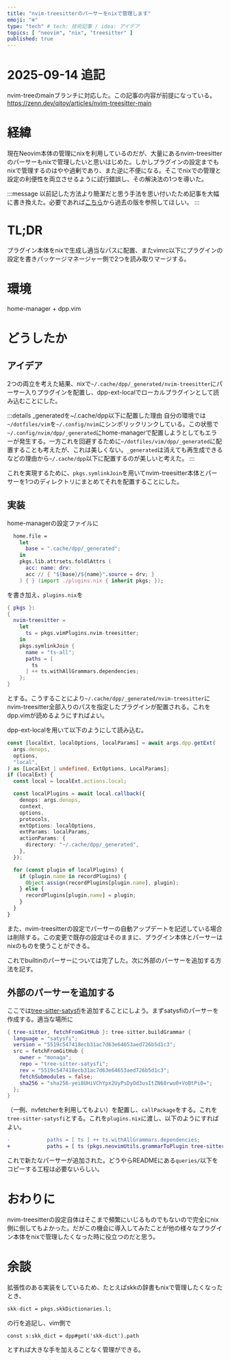 ```yaml
---
title: "nvim-treesitterのパーサーをnixで管理します"
emoji: "❄️"
type: "tech" # tech: 技術記事 / idea: アイデア
topics: [ "neovim", "nix", "treesitter" ]
published: true
---
```


# 2025-09-14 追記

nvim-treeのmainブランチに対応した。この記事の内容が前提になっている。
https://zenn.dev/qitoy/articles/nvim-treesitter-main

# 経緯

現在Neovim本体の管理にnixを利用しているのだが、大量にあるnvim-treesitterのパーサーもnixで管理したいと思いはじめた。しかしプラグインの設定までもnixで管理するのはやや過剰であり、また逆に不便になる。そこでnixでの管理と設定の利便性を両立させるように試行錯誤し、その解決法の1つを導いた。

:::message
以前記した方法より簡潔だと思う手法を思い付いたため記事を大幅に書き換えた。必要であれば[こちら](https://github.com/qitoy/zenn-blog/blob/cc774336af60c4d1bd739b3efb2dfec55371bb71/articles/treesitter-with-nix.md)から過去の版を参照してほしい。
:::

# TL;DR

プラグイン本体をnixで生成し適当なパスに配置、またvimrc以下にプラグインの設定を書きパッケージマネージャー側で2つを読み取りマージする。

# 環境

home-manager + dpp.vim

# どうしたか

## アイデア

2つの両立を考えた結果、nixで`~/.cache/dpp/_generated/nvim-treesitter`にパーサー入りプラグインを配置し、dpp-ext-localでローカルプラグインとして読み込むことにした。

:::details _generatedを~/.cache/dpp以下に配置した理由
自分の環境では`~/dotfiles/vim`を`~/.config/nvim`にシンボリックリンクしている。この状態で`~/.config/nvim/dpp/_generated`にhome-managerで配置しようとしてもエラーが発生する。一方これを回避するために`~/dotfiles/vim/dpp/_generated`に配置することも考えたが、これは美しくない。`_generated`は消えても再生成できるなどの理由から`~/.cache/dpp`以下に配置するのが美しいと考えた。
:::

これを実現するために、`pkgs.symlinkJoin`を用いてnvim-treesitter本体とパーサーを1つのディレクトリにまとめてそれを配置することにした。

## 実装

home-managerの設定ファイルに
```nix
  home.file =
    let
      base = ".cache/dpp/_generated";
    in
    pkgs.lib.attrsets.foldlAttrs (
      acc: name: drv:
      acc // { "${base}/${name}".source = drv; }
    ) { } (import ./plugins.nix { inherit pkgs; });
```
を書き加え、`plugins.nix`を
```nix:plugin.nix
{ pkgs }:
{
  nvim-treesitter =
    let
      ts = pkgs.vimPlugins.nvim-treesitter;
    in
    pkgs.symlinkJoin {
      name = "ts-all";
      paths = [
        ts
      ] ++ ts.withAllGrammars.dependencies;
    };
}
```
とする。こうすることにより`~/.cache/dpp/_generated/nvim-treesitter`にnvim-treesitter全部入りのパスを指定したプラグインが配置される。これをdpp.vimが読めるようにすればよい。

dpp-ext-localを用いて以下のようにして読み込む。
```ts
const [localExt, localOptions, localParams] = await args.dpp.getExt(
  args.denops,
  options,
  "local",
) as [LocalExt | undefined, ExtOptions, LocalParams];
if (localExt) {
  const local = localExt.actions.local;

  const localPlugins = await local.callback({
    denops: args.denops,
    context,
    options,
    protocols,
    extOptions: localOptions,
    extParams: localParams,
    actionParams: {
      directory: "~/.cache/dpp/_generated",
    },
  });

  for (const plugin of localPlugins) {
    if (plugin.name in recordPlugins) {
      Object.assign(recordPlugins[plugin.name], plugin);
    } else {
      recordPlugins[plugin.name] = plugin;
    }
  }
}
```
また、nvim-treesitterの設定でパーサーの自動アップデートを記述している場合は削除する。この変更で既存の設定はそのままに、プラグイン本体とパーサーはnixのものを使うことができる。

これでbuiltinのパーサーについては完了した。次に外部のパーサーを追加する方法を記す。

## 外部のパーサーを追加する

ここでは[tree-sitter-satysfi](https://github.com/monaqa/tree-sitter-satysfi)を追加することにしよう。まずsatysfiのパーサーを作成する。適当な場所に
```nix
{ tree-sitter, fetchFromGitHub }: tree-sitter.buildGrammar {
  language = "satysfi";
  version = "5519c547418ecb31ac7d63e64653aed726b5d1c3";
  src = fetchFromGitHub {
    owner = "monaqa";
    repo = "tree-sitter-satysfi";
    rev = "5519c547418ecb31ac7d63e64653aed726b5d1c3";
    fetchSubmodules = false;
    sha256 = "sha256-yei8UHiVChYpx2UyPsDyOd3usItZN68rwu0+VoBtPi0=";
  };
}
```
（一例、nvfetcherを利用してもよい）を配置し、`callPackage`をする。これを`tree-sitter-satysfi`とする。これを`plugins.nix`に渡し、以下のようにすればよい。
```diff nix:plugin.nix
-            paths = [ ts ] ++ ts.withAllGrammars.dependencies;
+            paths = [ ts (pkgs.neovimUtils.grammarToPlugin tree-sitter-satysfi) ] ++ ts.withAllGrammars.dependencies;
```
これで新たなパーサーが追加された。どうやらREADMEにある`queries/`以下をコピーする工程は必要ないらしい。

# おわりに

nvim-treesitterの設定自体はそこまで頻繁にいじるものでもないので完全にnix側に倒してもよかった。だがこの機会に導入してみたことが他の様々なプラグイン本体をnixで管理したくなった時に役立つのだと思う。

# 余談

拡張性のある実装をしているため、たとえばskkの辞書もnixで管理したくなったとき、
```nix:plugins.nix
skk-dict = pkgs.skkDictionaries.l;
```
の行を追記し、vim側で
```vim
const s:skk_dict = dpp#get('skk-dict').path
```
とすれば大きな手を加えることなく管理ができる。
